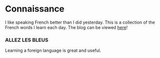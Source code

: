 Connaissance
============

I like speaking French better than I did yesterday. This is a collection of the French words I learn each day. The blog can be viewed [here](http://emilyreese.github.io/connaissance/)!

### ALLEZ LES BLEUS

Learning a foreign language is great and useful.
